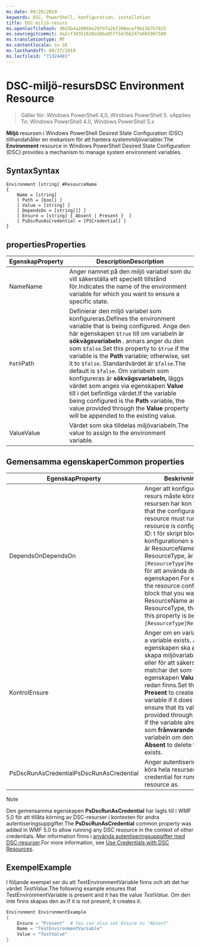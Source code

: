 ```yaml
---
ms.date: 09/20/2019
keywords: DSC, PowerShell, konfiguration, installation
title: DSC-miljö-resurs
ms.openlocfilehash: d6d3b4a2086be28fbfa2bf200acef9b13b7b7825
ms.sourcegitcommit: 4a2cf30351620a58ba95ff5d76b247e601907589
ms.translationtype: MT
ms.contentlocale: sv-SE
ms.lasthandoff: 09/27/2019
ms.locfileid: "71324481"
---
```

# <a name="dsc-environment-resource"></a><span data-ttu-id="2e591-103">DSC-miljö-resurs</span><span class="sxs-lookup"><span data-stu-id="2e591-103">DSC Environment Resource</span></span>

> <span data-ttu-id="2e591-104">Gäller för: Windows PowerShell 4,0, Windows PowerShell 5. x</span><span class="sxs-lookup"><span data-stu-id="2e591-104">Applies To: Windows PowerShell 4.0, Windows PowerShell 5.x</span></span>

<span data-ttu-id="2e591-105">**Miljö** resursen i Windows PowerShell Desired State Configuration (DSC) tillhandahåller en mekanism för att hantera systemmiljövariabler.</span><span class="sxs-lookup"><span data-stu-id="2e591-105">The **Environment** resource in Windows PowerShell Desired State Configuration (DSC) provides a mechanism to manage system environment variables.</span></span>

## <a name="syntax"></a><span data-ttu-id="2e591-106">Syntax</span><span class="sxs-lookup"><span data-stu-id="2e591-106">Syntax</span></span>

```Syntax
Environment [string] #ResourceName
{
    Name = [string]
    [ Path = [bool] ]
    [ Value = [string] ]
    [ DependsOn = [string[]] ]
    [ Ensure = [string] { Absent | Present }  ]
    [ PsDscRunAsCredential = [PSCredential] ]
}
```

## <a name="properties"></a><span data-ttu-id="2e591-107">properties</span><span class="sxs-lookup"><span data-stu-id="2e591-107">Properties</span></span>

|<span data-ttu-id="2e591-108">Egenskap</span><span class="sxs-lookup"><span data-stu-id="2e591-108">Property</span></span> |<span data-ttu-id="2e591-109">Description</span><span class="sxs-lookup"><span data-stu-id="2e591-109">Description</span></span> |
|---|---|
|<span data-ttu-id="2e591-110">Name</span><span class="sxs-lookup"><span data-stu-id="2e591-110">Name</span></span> |<span data-ttu-id="2e591-111">Anger namnet på den miljö variabel som du vill säkerställa ett speciellt tillstånd för.</span><span class="sxs-lookup"><span data-stu-id="2e591-111">Indicates the name of the environment variable for which you want to ensure a specific state.</span></span> |
|<span data-ttu-id="2e591-112">`Path`</span><span class="sxs-lookup"><span data-stu-id="2e591-112">Path</span></span> |<span data-ttu-id="2e591-113">Definierar den miljö variabel som konfigureras.</span><span class="sxs-lookup"><span data-stu-id="2e591-113">Defines the environment variable that is being configured.</span></span> <span data-ttu-id="2e591-114">Ange den här egenskapen `$true` till om variabeln är **sökvägsvariabeln** . annars anger du den som `$false`.</span><span class="sxs-lookup"><span data-stu-id="2e591-114">Set this property to `$true` if the variable is the **Path** variable; otherwise, set it to `$false`.</span></span> <span data-ttu-id="2e591-115">Standardvärdet är `$false`.</span><span class="sxs-lookup"><span data-stu-id="2e591-115">The default is `$false`.</span></span> <span data-ttu-id="2e591-116">Om variabeln som konfigureras är **sökvägsvariabeln,** läggs värdet som anges via egenskapen **Value** till i det befintliga värdet.</span><span class="sxs-lookup"><span data-stu-id="2e591-116">If the variable being configured is the **Path** variable, the value provided through the **Value** property will be appended to the existing value.</span></span> |
|<span data-ttu-id="2e591-117">Value</span><span class="sxs-lookup"><span data-stu-id="2e591-117">Value</span></span> |<span data-ttu-id="2e591-118">Värdet som ska tilldelas miljövariabeln.</span><span class="sxs-lookup"><span data-stu-id="2e591-118">The value to assign to the environment variable.</span></span> |

## <a name="common-properties"></a><span data-ttu-id="2e591-119">Gemensamma egenskaper</span><span class="sxs-lookup"><span data-stu-id="2e591-119">Common properties</span></span>

|<span data-ttu-id="2e591-120">Egenskap</span><span class="sxs-lookup"><span data-stu-id="2e591-120">Property</span></span> |<span data-ttu-id="2e591-121">Beskrivning</span><span class="sxs-lookup"><span data-stu-id="2e591-121">Description</span></span> |
|---|---|
|<span data-ttu-id="2e591-122">DependsOn</span><span class="sxs-lookup"><span data-stu-id="2e591-122">DependsOn</span></span> |<span data-ttu-id="2e591-123">Anger att konfigurationen av en annan resurs måste köras innan den här resursen har kon figurer ATS.</span><span class="sxs-lookup"><span data-stu-id="2e591-123">Indicates that the configuration of another resource must run before this resource is configured.</span></span> <span data-ttu-id="2e591-124">Exempel: om ID: t för skript blocket för resurs konfigurationen som du vill köra först är ResourceName och dess typ är ResourceType, är `DependsOn = "[ResourceType]ResourceName"`syntaxen för att använda den här egenskapen.</span><span class="sxs-lookup"><span data-stu-id="2e591-124">For example, if the ID of the resource configuration script block that you want to run first is ResourceName and its type is ResourceType, the syntax for using this property is `DependsOn = "[ResourceType]ResourceName"`.</span></span> |
|<span data-ttu-id="2e591-125">Kontrol</span><span class="sxs-lookup"><span data-stu-id="2e591-125">Ensure</span></span> |<span data-ttu-id="2e591-126">Anger om en variabel finns.</span><span class="sxs-lookup"><span data-stu-id="2e591-126">Indicates if a variable exists.</span></span> <span data-ttu-id="2e591-127">Ange att den här egenskapen ska **användas** för att skapa miljövariabeln om den inte finns eller för att säkerställa att dess värde matchar det som tillhandahålls via egenskapen **Value** om variabeln redan finns.</span><span class="sxs-lookup"><span data-stu-id="2e591-127">Set this property to **Present** to create the environment variable if it does not exist or to ensure that its value matches what is provided through the **Value** property if the variable already exists.</span></span> <span data-ttu-id="2e591-128">Ange det som **frånvarande** för att ta bort variabeln om den finns.</span><span class="sxs-lookup"><span data-stu-id="2e591-128">Set it to **Absent** to delete the variable if it exists.</span></span> |
|<span data-ttu-id="2e591-129">PsDscRunAsCredential</span><span class="sxs-lookup"><span data-stu-id="2e591-129">PsDscRunAsCredential</span></span> |<span data-ttu-id="2e591-130">Anger autentiseringsuppgifter för att köra hela resursen som.</span><span class="sxs-lookup"><span data-stu-id="2e591-130">Sets the credential for running the entire resource as.</span></span> |

> [!NOTE]
> <span data-ttu-id="2e591-131">Den gemensamma egenskapen **PsDscRunAsCredential** har lagts till i WMF 5,0 för att tillåta körning av DSC-resurser i kontexten för andra autentiseringsuppgifter.</span><span class="sxs-lookup"><span data-stu-id="2e591-131">The **PsDscRunAsCredential** common property was added in WMF 5.0 to allow running any DSC resource in the context of other credentials.</span></span> <span data-ttu-id="2e591-132">Mer information finns i [använda autentiseringsuppgifter med DSC-resurser](../../../configurations/runasuser.md).</span><span class="sxs-lookup"><span data-stu-id="2e591-132">For more information, see [Use Credentials with DSC Resources](../../../configurations/runasuser.md).</span></span>

## <a name="example"></a><span data-ttu-id="2e591-133">Exempel</span><span class="sxs-lookup"><span data-stu-id="2e591-133">Example</span></span>

<span data-ttu-id="2e591-134">I följande exempel ser du att TestEnvironmentVariable finns och att det har värdet _TestValue_.</span><span class="sxs-lookup"><span data-stu-id="2e591-134">The following example ensures that TestEnvironmentVariable is present and it has the value _TestValue_.</span></span> <span data-ttu-id="2e591-135">Om den inte finns skapas den av.</span><span class="sxs-lookup"><span data-stu-id="2e591-135">If it is not present, it creates it.</span></span>

```powershell
Environment EnvironmentExample
{
    Ensure = "Present"  # You can also set Ensure to "Absent"
    Name = "TestEnvironmentVariable"
    Value = "TestValue"
}
```